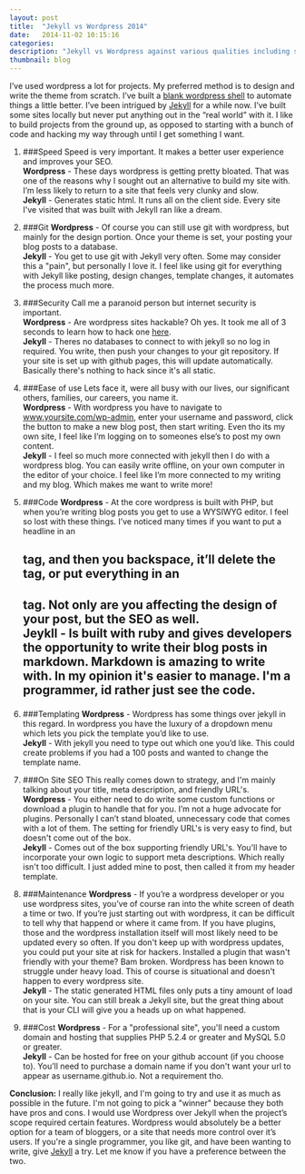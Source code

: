 ```yaml
---
layout: post
title:  "Jekyll vs Wordpress 2014"
date:   2014-11-02 10:15:16
categories:
description: "Jekyll vs Wordpress against various qualities including speed, security, on site seo, speed and more. Which is better at blogging in 2014?"
thumbnail: blog
---
```


I’ve used wordpress a lot for projects. My preferred method is to design and write the theme from scratch. I’ve built a [blank wordpress shell](https://github.com/stephenherko/wordpressblank) to automate things a little better. I’ve been intrigued by [Jekyll](http://jekyllrb.com/) for a while now. I’ve built some sites locally but never put anything out in the “real world” with it. I like to build projects from the ground up, as opposed to starting with a bunch of code and hacking my way through until I get something I want.

1. ###Speed
Speed is very important. It makes a better user experience and improves your SEO.  
**Wordpress** - These days wordpress is getting pretty bloated. That was one of the reasons why I sought out an alternative to build my site with. I’m less likely to return to a site that feels very clunky and slow.  
**Jekyll** - Generates static html. It runs all on the client side. Every site I've visited that was built with Jekyll ran like a dream.

1. ###Git
**Wordpress** - Of course you can still use git with wordpress, but mainly for the design portion. Once your theme is set, your posting your blog posts to a database.  
**Jekyll** - You get to use git with Jekyll very often. Some may consider this a "pain", but personally I love it. I feel like using git for everything with Jekyll like posting, design changes, template changes, it automates the process much more.

1. ###Security
Call me a paranoid person but internet security is important.  
**Wordpress** - Are wordpress sites hackable? Oh yes. It took me all of 3 seconds to learn how to hack one [here](http://www.flippercode.com/how-to-hack-wordpress-site-using-sql-injection/).  
**Jekyll** - Theres no databases to connect to with jekyll so no log in required. You write, then push your changes to your git repository. If your site is set up with github pages, this will update automatically. Basically there's nothing to hack since it's all static.

1. ###Ease of use
Lets face it, were all busy with our lives, our significant others, families, our careers, you name it.  
**Wordpress** - With wordpress you have to navigate to www.yoursite.com/wp-admin, enter your username and password, click the button to make a new blog post, then start writing. Even tho its my own site, I feel like I’m logging on to someones else’s to post my own content.  
**Jekyll** - I feel so much more connected with jekyll then I do with a wordpress blog. You can easily write offline, on your own computer in the editor of your choice. I feel like I’m more connected to my writing and my blog. Which makes me want to write more!

1. ###Code
**Wordpress** - At the core wordpress is built with PHP, but when you’re writing blog posts you get to use a WYSIWYG editor. I feel so lost with these things. I’ve noticed many times if you want to put a headline in an <h2> tag, and then you backspace, it’ll delete the tag, or put everything in an <h2> tag. Not only are you affecting the design of your post, but the SEO as well.  
**Jeykll** - Is built with ruby and gives developers the opportunity to write their blog posts in markdown. Markdown is amazing to write with. In my opinion it's easier to manage. I'm a programmer, id rather just see the code.   

1. ###Templating
**Wordpress** -  Wordpress has some things over jekyll in this regard. In wordpress you have the luxury of a dropdown menu which lets you pick the template you’d like to use.      
**Jekyll** - With jekyll you need to type out which one you’d like. This could create problems if you had a 100 posts and wanted to change the template name.

1. ###On Site SEO
This really comes down to strategy, and I'm mainly talking about your title, meta description, and friendly URL's.  
**Wordpress** - You either need to do write some custom functions or download a plugin to handle that for you. I’m not a huge advocate for plugins. Personally I can’t stand bloated, unnecessary code that comes with a lot of them. The setting for friendly URL's is very easy to find, but doesn't come out of the box.  
**Jekyll** - Comes out of the box supporting friendly URL's. You'll have to incorporate your own logic to support meta descriptions. Which really isn't too difficult. I just added mine to post, then called it from my header template.  

1. ###Maintenance
**Wordpress** -  If you’re a wordpress developer or you use wordpress sites, you’ve of course ran into the white screen of death a time or two. If you’re just starting out with wordpress, it can be difficult to tell why that happend or where it came from. If you have plugins, those and the wordpress installation itself will most likely need to be updated every so often. If you don't keep up with wordpress updates, you could put your site at risk for hackers. Installed a plugin that wasn't friendly with your theme? Bam broken. Wordpress has been known to struggle under heavy load. This of course is situational and doesn't happen to every wordpress site.  
**Jekyll** - The static generated HTML files only puts a tiny amount of load on your site. You can still break a Jekyll site, but the great thing about that is your CLI will give you a heads up on what happened. 

1. ###Cost
**Wordpress** - For a "professional site", you'll need a custom domain and hosting that supplies PHP 5.2.4 or greater and MySQL 5.0 or greater.   
**Jekyll** - Can be hosted for free on your github account (if you choose to). You’ll need to purchase a domain name if you don't want your url to appear as username.github.io. Not a requirement tho.

**Conclusion:** I really like jekyll, and I'm going to try and use it as much as possible in the future. I'm not going to pick a "winner" because they both have pros and cons. I would use Wordpress over Jekyll when the project’s scope required certain features. Wordpress would absolutely be a better option for a team of bloggers, or a site that needs more control over it’s users. If you're a single programmer, you like git, and have been wanting to write, give [Jekyll](http://jekyllrb.com/) a try. Let me know if you have a preference between the two.
